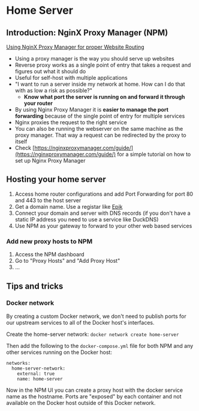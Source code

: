 # Home Server

## Introduction: NginX Proxy Manager (NPM) 

[Using NginX Proxy Manager for proper Website Routing](https://shownotes.opensourceisawesome.com/using-nginx-proxy-manager/)

- Using a proxy manager is the way you should serve up websites 
- Reverse proxy works as a single point of entry that takes a request and figures out what it should do
- Useful for self-host with multiple applications
- "I want to run a server inside my network at home. How can I do that with as low a risk as possible?" 
  - **Know what port the server is running on and forward it through your router**
- By using Nginx Proxy Manager it is **easier to manage the port forwarding** because of the single point of entry for multiple services
- Nginx proxies the request to the right service
- You can also be running the webserver on the same machine as the proxy manager. That way a request can be redirected by the proxy to itself
- Check [https://nginxproxymanager.com/guide/](https://nginxproxymanager.com/guide/) for a simple tutorial on how to set up Nginx Proxy Manager

## Hosting your home server
1. Access home router configurations and add Port Forwarding for port 80 and 443 to the host server
2. Get a domain name. Use a registar like [Epik](https://www.epik.com/)
3. Connect your domain and server with DNS records (if you don't have a static IP address you need to use a service like DuckDNS)
4. Use NPM as your gateway to forward to your other web based services

### Add new proxy hosts to NPM
1. Access the NPM dashboard
2. Go to "Proxy Hosts" and "Add Proxy Host"
3. ...


## Tips and tricks

### Docker network
By creating a custom Docker network, we don't need to publish ports for our upstream services to all of the Docker host's interfaces.

Create the home-server network: `docker network create home-server`

Then add the following to the `docker-compose.yml` file for both NPM and any other services running on the Docker host:
```
networks:
  home-server-network:
    external: true
    name: home-server 
```

Now in the NPM UI you can create a proxy host with the docker service name as the hostname. Ports are "exposed" by each container and not available on the Docker host outside of this Docker network.
